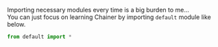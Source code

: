 Importing necessary modules every time is a big burden to me...  
You can just focus on learning Chainer by importing `default` module like below.

```python
from default import *
```
